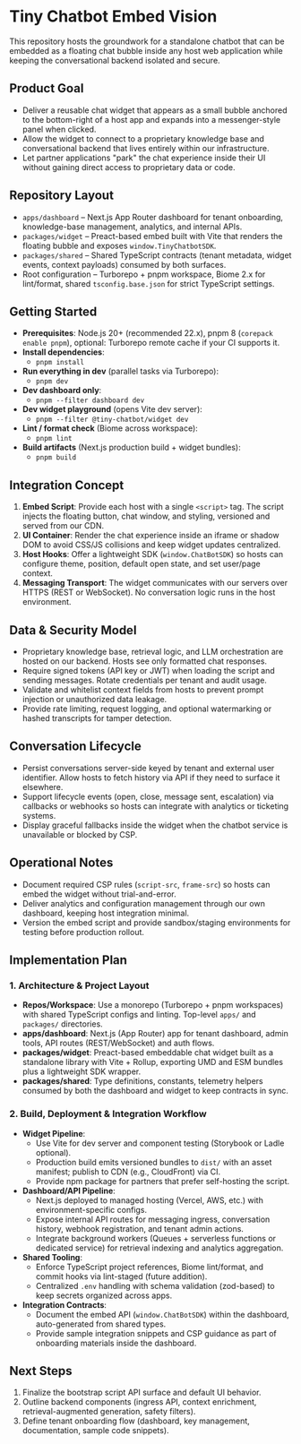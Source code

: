 # Tiny Chatbot Embed Vision

This repository hosts the groundwork for a standalone chatbot that can be embedded as a floating chat bubble inside any host web application while keeping the conversational backend isolated and secure.

## Product Goal
- Deliver a reusable chat widget that appears as a small bubble anchored to the bottom-right of a host app and expands into a messenger-style panel when clicked.
- Allow the widget to connect to a proprietary knowledge base and conversational backend that lives entirely within our infrastructure.
- Let partner applications "park" the chat experience inside their UI without gaining direct access to proprietary data or code.

## Repository Layout
- `apps/dashboard` – Next.js App Router dashboard for tenant onboarding, knowledge-base management, analytics, and internal APIs.
- `packages/widget` – Preact-based embed built with Vite that renders the floating bubble and exposes `window.TinyChatbotSDK`.
- `packages/shared` – Shared TypeScript contracts (tenant metadata, widget events, context payloads) consumed by both surfaces.
- Root configuration – Turborepo + pnpm workspace, Biome 2.x for lint/format, shared `tsconfig.base.json` for strict TypeScript settings.

## Getting Started
- **Prerequisites**: Node.js 20+ (recommended 22.x), pnpm 8 (`corepack enable pnpm`), optional: Turborepo remote cache if your CI supports it.
- **Install dependencies**:
  - `pnpm install`
- **Run everything in dev** (parallel tasks via Turborepo):
  - `pnpm dev`
- **Dev dashboard only**:
  - `pnpm --filter dashboard dev`
- **Dev widget playground** (opens Vite dev server):
  - `pnpm --filter @tiny-chatbot/widget dev`
- **Lint / format check** (Biome across workspace):
  - `pnpm lint`
- **Build artifacts** (Next.js production build + widget bundles):
  - `pnpm build`

## Integration Concept
1. **Embed Script**: Provide each host with a single `<script>` tag. The script injects the floating button, chat window, and styling, versioned and served from our CDN.
2. **UI Container**: Render the chat experience inside an iframe or shadow DOM to avoid CSS/JS collisions and keep widget updates centralized.
3. **Host Hooks**: Offer a lightweight SDK (`window.ChatBotSDK`) so hosts can configure theme, position, default open state, and set user/page context.
4. **Messaging Transport**: The widget communicates with our servers over HTTPS (REST or WebSocket). No conversation logic runs in the host environment.

## Data & Security Model
- Proprietary knowledge base, retrieval logic, and LLM orchestration are hosted on our backend. Hosts see only formatted chat responses.
- Require signed tokens (API key or JWT) when loading the script and sending messages. Rotate credentials per tenant and audit usage.
- Validate and whitelist context fields from hosts to prevent prompt injection or unauthorized data leakage.
- Provide rate limiting, request logging, and optional watermarking or hashed transcripts for tamper detection.

## Conversation Lifecycle
- Persist conversations server-side keyed by tenant and external user identifier. Allow hosts to fetch history via API if they need to surface it elsewhere.
- Support lifecycle events (open, close, message sent, escalation) via callbacks or webhooks so hosts can integrate with analytics or ticketing systems.
- Display graceful fallbacks inside the widget when the chatbot service is unavailable or blocked by CSP.

## Operational Notes
- Document required CSP rules (`script-src`, `frame-src`) so hosts can embed the widget without trial-and-error.
- Deliver analytics and configuration management through our own dashboard, keeping host integration minimal.
- Version the embed script and provide sandbox/staging environments for testing before production rollout.

## Implementation Plan

### 1. Architecture & Project Layout
- **Repos/Workspace**: Use a monorepo (Turborepo + pnpm workspaces) with shared TypeScript configs and linting. Top-level `apps/` and `packages/` directories.
- **apps/dashboard**: Next.js (App Router) app for tenant dashboard, admin tools, API routes (REST/WebSocket) and auth flows.
- **packages/widget**: Preact-based embeddable chat widget built as a standalone library with Vite + Rollup, exporting UMD and ESM bundles plus a lightweight SDK wrapper.
- **packages/shared**: Type definitions, constants, telemetry helpers consumed by both the dashboard and widget to keep contracts in sync.

### 2. Build, Deployment & Integration Workflow
- **Widget Pipeline**:
  - Use Vite for dev server and component testing (Storybook or Ladle optional).
  - Production build emits versioned bundles to `dist/` with an asset manifest; publish to CDN (e.g., CloudFront) via CI.
  - Provide npm package for partners that prefer self-hosting the script.
- **Dashboard/API Pipeline**:
  - Next.js deployed to managed hosting (Vercel, AWS, etc.) with environment-specific configs.
  - Expose internal API routes for messaging ingress, conversation history, webhook registration, and tenant admin actions.
  - Integrate background workers (Queues + serverless functions or dedicated service) for retrieval indexing and analytics aggregation.
- **Shared Tooling**:
  - Enforce TypeScript project references, Biome lint/format, and commit hooks via lint-staged (future addition).
  - Centralized `.env` handling with schema validation (zod-based) to keep secrets organized across apps.
- **Integration Contracts**:
  - Document the embed API (`window.ChatBotSDK`) within the dashboard, auto-generated from shared types.
  - Provide sample integration snippets and CSP guidance as part of onboarding materials inside the dashboard.

## Next Steps
1. Finalize the bootstrap script API surface and default UI behavior.
2. Outline backend components (ingress API, context enrichment, retrieval-augmented generation, safety filters).
3. Define tenant onboarding flow (dashboard, key management, documentation, sample code snippets).
